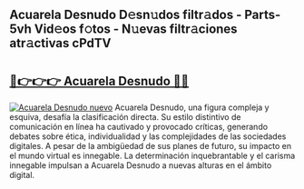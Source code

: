 ## Acuarela Desnudo D𝚎sn𝚞dos filtr𝚊dos - Parts-5vh Vid𝚎os f𝚘tos - N𝚞evas filtr𝚊ciones atr𝚊ctivas cPdTV

# <h2><a href="http://mb3nsa5.tromn.icu/?c=Acuarela+Desnudo">🔗👉👉👉 Acuarela Desnudo 🔗🔗</a></h2>

[![Acuarela Desnudo nuevo](https://i.imgur.com/pEAQMta.gif)](http://mb3nsa5.tromn.icu/?c=Acuarela+Desnudo)
Acuarela Desnudo, una figura compleja y esquiva, desafía la clasificación directa. Su estilo distintivo de comunicación en línea ha cautivado y provocado críticas, generando debates sobre ética, individualidad y las complejidades de las sociedades digitales. A pesar de la ambigüedad de sus planes de futuro, su impacto en el mundo virtual es innegable. La determinación inquebrantable y el carisma innegable impulsan a Acuarela Desnudo a nuevas alturas en el ámbito digital.
